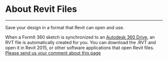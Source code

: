 # About Revit Files

----

Save your design in a format that Revit can open and use.
 

When a FormIt 360 sketch is synchronized to an [Autodesk 360 Drive](https://360.autodesk.com), an RVT file is automatically created for you. You can download the .RVT and open it in Revit 2015, or other software applications that open Revit files.
[Please send us your comment about this page](#)